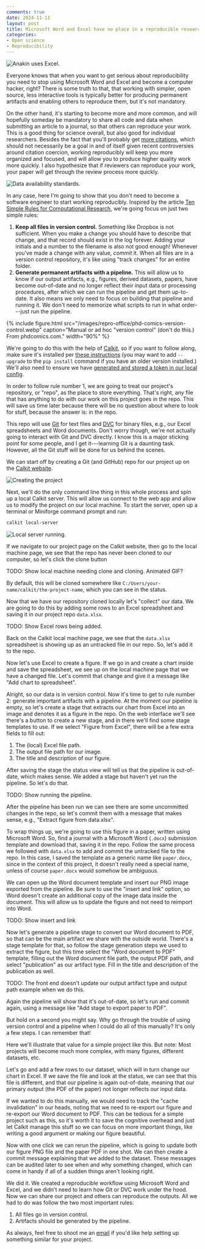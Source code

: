 ```yaml
---
comments: true
date: 2024-11-11
layout: post
title: Microsoft Word and Excel have no place in a reproducible research workflow... right?
categories:
- Open science
- Reproducibility
---
```


![Anakin uses Excel.](/images/repro-office/anakin-excel.jpg)

Everyone knows that when you want to get serious about reproducibility
you need to stop using Microsoft Word and Excel and become a computer hacker,
right?
There is some truth to that, that working with simpler, open source,
less interactive tools is typically better for producing permanent artifacts
and enabling others to reproduce them,
but it's not mandatory.

On the other hand, it's starting to become more and more common,
and will hopefully someday be mandatory
to share all code and data when submitting an article to a journal,
so that others can reproduce your work.
This is a good thing for science overall,
but also good for individual researchers.
Besides the fact that you'll probably get
[more citations](https://doi.org/10.1371/journal.pone.0230416),
which should not necessarily be a goal in and of itself given recent
controversies around citation coercion,
working reproducibly will keep you more organized and focused,
and will allow you to produce higher quality work more quickly.
I also hypothesize that if reviewers can reproduce your work,
your paper will get through the review process more quickly.

![Data availability standards.](/images/repro-office/elsevier-research-data-guidelines.png)

In any case, here I'm going to show that you don't need to become a software
engineer to start working reproducibly.
Inspired by the article
[Ten Simple Rules for Computational Research](https://doi.org/10.1371/journal.pcbi.1003285),
we're going focus on just two simple rules:

1. **Keep all files in version control.**
  Something like Dropbox is not sufficient.
  When you make a change you should have to describe that change,
  and that record should exist in the log forever.
  Adding your initials and a number to the filename is also not good enough!
  Whenever you’ve made a change with any value, _commit_ it.
  When all files are in a version control repository, it's like using
  "track changes" for an entire folder.
1. **Generate permanent artifacts with a pipeline.**
  This will allow us to know if our output artifacts, e.g., figures,
  derived datasets, papers,
  have become out-of-date and no longer reflect their input data or
  processing procedures, after which we can run the pipeline and get them
  up-to-date.
  It also means we only need to focus on building that pipeline and running
  it. We don't need to memorize what scripts to run in what order---just
  run the pipeline.

{% include figure.html
src="/images/repro-office/phd-comics-version-control.webp"
caption="Manual or ad hoc "version control" (don't do this.) From phdcomics.com."
width="90%" %}

We're going to do this with the help of
[Calkit](https://github.com/calkit/calkit),
so if you want to follow along,
make sure it's installed per
[these instructions](https://github.com/calkit/calkit?tab=readme-ov-file#installation)
(you may want to add `--upgrade` to the `pip install` command if you have
an older version installed.)
We'll also need to ensure we have
[generated and stored a token in our local config](https://github.com/calkit/calkit/?tab=readme-ov-file#cloud-integration).

In order to follow rule number 1,
we are going to treat our project's repository, or "repo",
as the place to store everything.
That's right,
any file that has anything to do with our work on this project
goes in the repo.
This will save us time later because there will be no question about
where to look for stuff, because the answer is: in the repo.

This repo will use [Git](https:/git-scm.com) for text files
and [DVC](https://dvc.org) for binary files, e.g., our Excel spreadsheets
and Word documents.
Don't worry though, we're not actually going to interact with Git
and DVC directly.
I know this is a major sticking point for some people,
and I get it---learning Git is a daunting task.
However, all the Git stuff will be done for us behind the scenes.

We can start off by creating a Git (and GitHub)
repo for our project
up on the [Calkit website](https://calkit.io).

![Creating the project](/images/repro-office/create-project.png)

Next, we'll do the only command line thing in this whole process
and spin up a local Calkit server.
This will allow us connect to the web app and allow us to modify the project
on our local machine.
To start the server, open up a terminal or Miniforge command prompt and run:

```sh
calkit local-server
```

![Local server running.](/images/repro-office/local-server.png)

If we navigate to our project page on the Calkit website,
then go to the local machine page, we see that the repo has never been
cloned to our computer, so let's click the clone button

TODO: Show local machine needing clone and cloning. Animated GIF?

By default, this will be cloned somewhere
like `C:/Users/your-name/calkit/the-project-name`,
which you can see in the status.

Now that we have our repository cloned locally let's "collect" our data.
We are going to do this by adding some rows to an Excel spreadsheet
and saving it in our project repo `data.xlsx`.

TODO: Show Excel rows being added.

Back on the Calkit local machine page,
we see that the `data.xlsx` spreadsheet is showing up as an untracked
file in our repo.
So, let's add it to the repo.

Now let's use Excel to create a figure.
If we go in and create a chart inside and save the spreadsheet,
we see up on the local machine page that we have a changed file.
Let's commit that change and give it a message like
"Add chart to spreadsheet".

Alright, so our data is in version control.
Now it's time to get to rule number 2: generate important artifacts
with a pipeline.
At the moment our pipeline is empty,
so let's create a stage that extracts our chart from Excel into an image
and denotes it as a figure in the repo.
On the web interface we'll see there's a button to create a new stage,
and in there we'll find some stage templates to use.
If we select "Figure from Excel",
there will be a few extra fields to fill out:

1. The (local) Excel file path.
2. The output file path for our image.
3. The title and description of our figure.

After saving the stage the status view will tell us that the pipeline
is out-of-date,
which makes sense.
We added a stage but haven't yet run the pipeline.
So let's do that.

TODO: Show running the pipeline.

After the pipeline has been run we can see there are some uncommitted
changes in the repo, so let's commit them with a message that makes sense,
e.g., "Extract figure from data.xlsx".

To wrap things up, we're going to use this figure in a paper,
written using Microsoft Word.
So, find a journal with a Microsoft Word (`.docx`) submission template
and download that, saving it in the repo.
Follow the same process we followed with `data.xlsx` to add and commit the
untracked file to the repo.
In this case, I saved the template as a generic name like `paper.docx`,
since in the context of this project, it doesn't really need a special name,
unless of course `paper.docx` would somehow be ambiguous.

We can open up the Word document template and insert our PNG image exported
from the pipeline. Be sure to use the "insert and link"
option, so Word doesn't create an additional copy of the image data inside
the document.
This will allow us to update the figure and not need to reimport into Word.

TODO: Show insert and link

Now let's generate a pipeline stage to convert our Word document to PDF,
so that can be the main artifact we share with the outside world.
There's a stage template for that,
so follow the stage generation steps we used to extract the figure, but
this time select the "Word document to PDF" template,
filling out the Word document file path, the output PDF path,
and select "publication" as our artifact type.
Fill in the title and description of the publication as well.

TODO: The front end doesn't update our output artifact type and output
path example when we do this.

Again the pipeline will show that it's out-of-date,
so let's run and commit again, using a message like
"Add stage to export paper to PDF".

But hold on a second you might say.
Why go through the trouble of using version control and a pipeline
when I could do all of this manually?
It's only a few steps. I can remember that!

Here we'll illustrate that value for a simple project like this.
But note: Most projects will become much more complex,
with many figures, different datasets, etc.

Let's go and add a few rows to our dataset,
which will in turn change our chart in Excel.
If we save the file and look at the status,
we can see that this file is different,
and that our pipeline is again out-of-date,
meaning that our primary output (the PDF of the paper)
not longer reflects our input data.

If we wanted to do this manually,
we would need to track the "cache invalidation" in our heads,
noting that we need to re-export our figure and re-export our Word document
to PDF.
This can be tedious for a simple project such as this,
so it's worth it to save the cognitive overhead and just let Calkit manage
this stuff so we can focus on more important things,
like writing a good argument or making our figure beautiful.

Now with one click we can rerun the pipeline,
which is going to update both our figure PNG file and the paper PDF in one
shot.
We can then create a commit message explaining that we added to the dataset.
These messages can be audited later to see when and why something changed,
which can come in handy if all of a sudden things aren't looking right.

We did it.
We created a reproducible workflow using Microsoft Word and Excel,
and we didn't need to learn how Git or DVC work under the hood.
Now we can share our project and others can reproduce the outputs.
All we had to do was follow the two most important rules:

1. All files go in version control.
2. Artifacts should be generated by the pipeline.

As always, feel free to shoot me an
[email](mailto:petebachant@gmail.com)
if you'd like help setting up something similar for your project.
